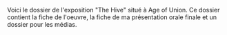 Voici le dossier de l'exposition "The Hive" situé à Age of Union. Ce dossier contient la fiche de l'oeuvre, la fiche de ma présentation orale finale et un dossier pour les médias.
